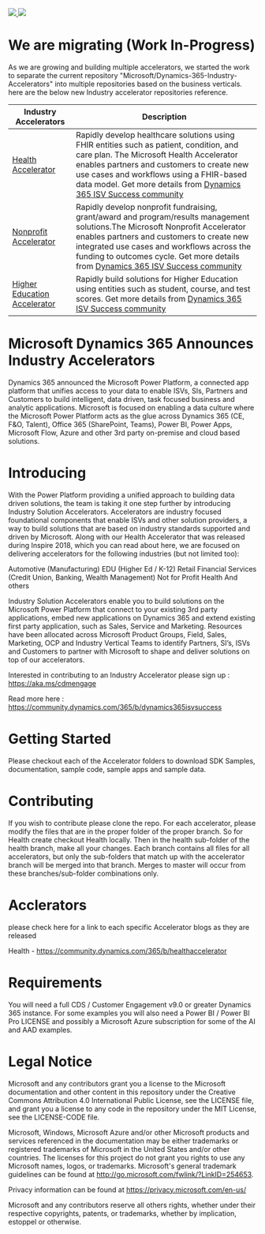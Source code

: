 
<a href="https://portal.azure.com/#create/Microsoft.Template/uri/https%3A%2F%2Fraw.githubusercontent.com%2Fnyanhp%2FAzureCloudGaming%2Fmaster%2Fazuredeploy.json" target="_blank">
    <img src="http://azuredeploy.net/deploybutton.png"/>
</a>
<a href="http://armviz.io/#/?load=https%3A%2F%2Fraw.githubusercontent.com%2Fnyanhp%2FAzureCloudGaming%2Fmaster%2Fazuredeploy.json" target="_blank">
    <img src="http://armviz.io/visualizebutton.png"/>
</a>







# We are migrating (Work In-Progress)
As we are growing and building multiple accelerators, we started the work to separate the current repository "Microsoft/Dynamics-365-Industry-Accelerators" into multiple repositories based on the business verticals. here are the below new Industry accelerator repositories reference.

| Industry Accelerators | Description |
|-------------|----------------------|
| [Health Accelerator](https://github.com/Microsoft/Industry-Accelerator-Health) |  Rapidly develop healthcare solutions using FHIR entities such as patient, condition, and care plan. The Microsoft Health Accelerator enables partners and customers to create new use cases and workflows using a FHIR-based data model. Get more details from [Dynamics 365 ISV Success community](https://community.dynamics.com/365/b/dynamics365isvsuccess)|
| [Nonprofit Accelerator](https://github.com/Microsoft/Industry-Accelerator-Nonprofit) |  Rapidly develop nonprofit fundraising, grant/award and program/results management solutions.The Microsoft Nonprofit Accelerator enables partners and customers to create new integrated use cases and workflows across the funding to outcomes cycle. Get more details from [Dynamics 365 ISV Success community](https://community.dynamics.com/365/b/dynamics365isvsuccess)|
| [Higher Education Accelerator](https://github.com/Microsoft/Industry-Accelerator-Education) |  Rapidly build solutions for Higher Education using entities such as student, course, and test scores.  Get more details from [Dynamics 365 ISV Success community](https://community.dynamics.com/365/b/dynamics365isvsuccess)|

# Microsoft Dynamics 365 Announces Industry Accelerators

Dynamics 365 announced the Microsoft Power Platform, a connected app platform 
that unifies access to your data to enable ISVs, SIs, Partners and Customers to build intelligent, 
data driven, task focused business and analytic applications. Microsoft is focused on enabling a data 
culture where the Microsoft Power Platform acts as the glue across Dynamics 365 (CE, F&O, Talent), 
Office 365 (SharePoint, Teams), Power BI, Power Apps, Microsoft Flow, Azure and other 3rd party on-premise 
and cloud based solutions.

# Introducing

With the Power Platform providing a unified approach to building data driven solutions, the team is taking 
it one step further by introducing Industry Solution Accelerators. Accelerators are industry focused foundational 
components that enable ISVs and other solution providers, a way to build solutions that are based on industry 
standards supported and driven by Microsoft. Along with our Health Accelerator that was released during Inspire 2018, 
which you can read about here, we are focused on delivering accelerators for the following industries (but not limited too):

Automotive (Manufacturing)
EDU (Higher Ed / K-12)
Retail
Financial Services (Credit Union, Banking, Wealth Management)
Not for Profit
Health
And others

Industry Solution Accelerators enable you to build solutions on the Microsoft Power Platform that connect to your 
existing 3rd party applications, embed new applications on Dynamics 365 and extend existing first party application, 
such as Sales, Service and Marketing. Resources have been allocated across Microsoft Product Groups, Field, Sales, Marketing, 
OCP and Industry Vertical Teams to identify Partners, SI’s, ISVs and Customers to partner with Microsoft to shape and deliver 
solutions on top of our accelerators. 

Interested in contributing to an Industry Accelerator please sign up : https://aka.ms/cdmengage

Read more here : https://community.dynamics.com/365/b/dynamics365isvsuccess

# Getting Started

Please checkout each of the Accelerator folders to download SDK Samples, documentation, sample code,
sample apps and sample data.

# Contributing

If you wish to contribute please clone the repo. For each accelerator, please modify the files that are in the proper folder of the proper branch. So for Health create checkout Health locally. Then in the health sub-folder of the health branch, make all your changes. Each branch contains all files for all accelerators, but only the sub-folders that match up with the accelerator branch will be merged into that branch. Merges to master will occur from these branches/sub-folder combinations only.

# Acclerators 

please check here for a link to each specific Accelerator blogs as they are released

Health - https://community.dynamics.com/365/b/healthaccelerator 


# Requirements

You will need a full CDS / Customer Engagement v9.0 or greater Dynamics 365 instance. For some examples you will also need a Power BI / Power BI Pro LICENSE and possibly a Microsoft Azure subscription for some of the AI and AAD examples.

# Legal Notice

Microsoft and any contributors grant you a license to the Microsoft documentation and other content in this repository under the Creative Commons Attribution 4.0 International Public License, see the LICENSE file, and grant you a license to any code in the repository under the MIT License, see the LICENSE-CODE file.

Microsoft, Windows, Microsoft Azure and/or other Microsoft products and services referenced in the documentation may be either trademarks or registered trademarks of Microsoft in the United States and/or other countries. The licenses for this project do not grant you rights to use any Microsoft names, logos, or trademarks. Microsoft's general trademark guidelines can be found at http://go.microsoft.com/fwlink/?LinkID=254653.

Privacy information can be found at https://privacy.microsoft.com/en-us/

Microsoft and any contributors reserve all others rights, whether under their respective copyrights, patents, or trademarks, whether by implication, estoppel or otherwise.
